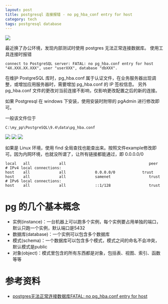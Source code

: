 ```yaml
---
layout: post
title: postgresql 连接报错 - no pg_hba_conf entry for host
category: tech
tags: postgresql database
---
```


![](https://cdn.kelu.org/blog/tags/postgresql.jpg)

最近换了办公环境，发现内部测试时使用 postgres 无法正常连接数据库。 使用工具连接时报错 

    connect to PostgreSQL server: FATAL: no pg_hba.conf entry for host "4X.XXX.XX.XXX", user "userXXX", database "dbXXX".
    
在维护 PostgreSQL 库时，pg_hba.conf 属于认证文件，在业务服务器出现调整，或增加应用服务器时，需要增加 pg_hba.conf 的 IP 签权信息。 另外pg_hba.conf 文件的更改对当前连接不影响，仅影响更改配置之后的新的连接。

如果 Postgresql 在 windows 下安装，使用安装时附带的 pgAdmin 进行修改即可。

一般该文件位于

    C:\my_pp\PostgreSQL\9.4\data\pg_hba.conf

![](https://cdn.kelu.org/blog/2017/02/2017021.png)
![](https://cdn.kelu.org/blog/2017/02/2017022.png)
![](https://cdn.kelu.org/blog/2017/02/2017023.png)

如果是 Linux 环境，使用 find 全局查找也能查出来。按照文件example修改即可。因为内网环境，也就没所谓了，让所有链接都能通过，即 0.0.0.0/0

    local   all             all                                     peer
    # IPv4 local connections:
    host    all             all             0.0.0.0/0            trust
    host    all             all             samenet                 trust
    # IPv6 local connections:
    host    all             all             ::1/128                 trust


# pg 的几个基本概念
 
* 实例(instance)：一台机器上可以跑多个实例，每个实例要占用单独的端口，默认只跑一个实例，默认端口是5432
* 数据库(database)：一个实例可以包含多个数据库
* 模式(schema)：一个数据库可以包含多个模式，模式之间的命名不会冲突，默认模式是public
* 对象(object)：模式里包含的所有东西都是对象，包括表、视图、索引、函数等等

# 参考资料

* [postgres无法正常连接数据库FATAL: no pg_hba.conf entry for host](http://www.cnblogs.com/chinadyw/p/3507207.html)
